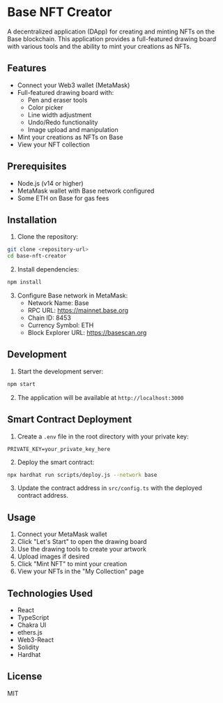 # Base NFT Creator

A decentralized application (DApp) for creating and minting NFTs on the Base blockchain. This application provides a full-featured drawing board with various tools and the ability to mint your creations as NFTs.

## Features

- Connect your Web3 wallet (MetaMask)
- Full-featured drawing board with:
  - Pen and eraser tools
  - Color picker
  - Line width adjustment
  - Undo/Redo functionality
  - Image upload and manipulation
- Mint your creations as NFTs on Base
- View your NFT collection

## Prerequisites

- Node.js (v14 or higher)
- MetaMask wallet with Base network configured
- Some ETH on Base for gas fees

## Installation

1. Clone the repository:
```bash
git clone <repository-url>
cd base-nft-creator
```

2. Install dependencies:
```bash
npm install
```

3. Configure Base network in MetaMask:
   - Network Name: Base
   - RPC URL: https://mainnet.base.org
   - Chain ID: 8453
   - Currency Symbol: ETH
   - Block Explorer URL: https://basescan.org

## Development

1. Start the development server:
```bash
npm start
```

2. The application will be available at `http://localhost:3000`

## Smart Contract Deployment

1. Create a `.env` file in the root directory with your private key:
```
PRIVATE_KEY=your_private_key_here
```

2. Deploy the smart contract:
```bash
npx hardhat run scripts/deploy.js --network base
```

3. Update the contract address in `src/config.ts` with the deployed contract address.

## Usage

1. Connect your MetaMask wallet
2. Click "Let's Start" to open the drawing board
3. Use the drawing tools to create your artwork
4. Upload images if desired
5. Click "Mint NFT" to mint your creation
6. View your NFTs in the "My Collection" page

## Technologies Used

- React
- TypeScript
- Chakra UI
- ethers.js
- Web3-React
- Solidity
- Hardhat

## License

MIT 